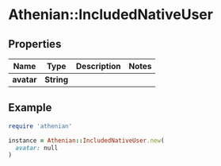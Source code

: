 # Athenian::IncludedNativeUser

## Properties

| Name | Type | Description | Notes |
| ---- | ---- | ----------- | ----- |
| **avatar** | **String** |  |  |

## Example

```ruby
require 'athenian'

instance = Athenian::IncludedNativeUser.new(
  avatar: null
)
```

